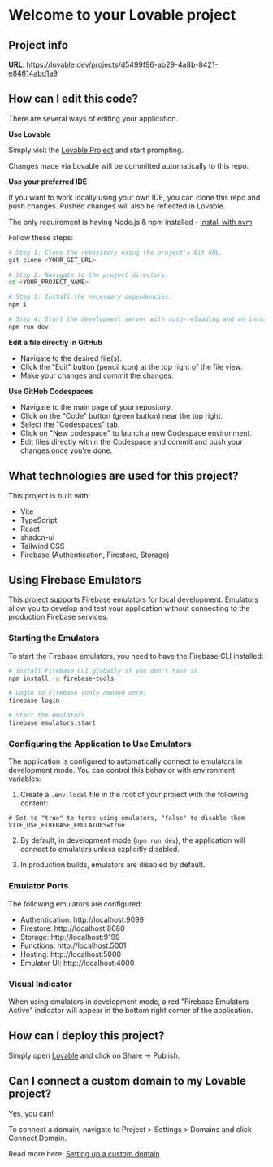 # Welcome to your Lovable project

## Project info

**URL**: https://lovable.dev/projects/d5499f96-ab29-4a8b-8421-e84614abd1a9

## How can I edit this code?

There are several ways of editing your application.

**Use Lovable**

Simply visit the [Lovable Project](https://lovable.dev/projects/d5499f96-ab29-4a8b-8421-e84614abd1a9) and start prompting.

Changes made via Lovable will be committed automatically to this repo.

**Use your preferred IDE**

If you want to work locally using your own IDE, you can clone this repo and push changes. Pushed changes will also be reflected in Lovable.

The only requirement is having Node.js & npm installed - [install with nvm](https://github.com/nvm-sh/nvm#installing-and-updating)

Follow these steps:

```sh
# Step 1: Clone the repository using the project's Git URL.
git clone <YOUR_GIT_URL>

# Step 2: Navigate to the project directory.
cd <YOUR_PROJECT_NAME>

# Step 3: Install the necessary dependencies.
npm i

# Step 4: Start the development server with auto-reloading and an instant preview.
npm run dev
```

**Edit a file directly in GitHub**

- Navigate to the desired file(s).
- Click the "Edit" button (pencil icon) at the top right of the file view.
- Make your changes and commit the changes.

**Use GitHub Codespaces**

- Navigate to the main page of your repository.
- Click on the "Code" button (green button) near the top right.
- Select the "Codespaces" tab.
- Click on "New codespace" to launch a new Codespace environment.
- Edit files directly within the Codespace and commit and push your changes once you're done.

## What technologies are used for this project?

This project is built with:

- Vite
- TypeScript
- React
- shadcn-ui
- Tailwind CSS
- Firebase (Authentication, Firestore, Storage)

## Using Firebase Emulators

This project supports Firebase emulators for local development. Emulators allow you to develop and test your application without connecting to the production Firebase services.

### Starting the Emulators

To start the Firebase emulators, you need to have the Firebase CLI installed:

```sh
# Install Firebase CLI globally if you don't have it
npm install -g firebase-tools

# Login to Firebase (only needed once)
firebase login

# Start the emulators
firebase emulators:start
```

### Configuring the Application to Use Emulators

The application is configured to automatically connect to emulators in development mode. You can control this behavior with environment variables:

1. Create a `.env.local` file in the root of your project with the following content:

```
# Set to "true" to force using emulators, "false" to disable them
VITE_USE_FIREBASE_EMULATORS=true
```

2. By default, in development mode (`npm run dev`), the application will connect to emulators unless explicitly disabled.

3. In production builds, emulators are disabled by default.

### Emulator Ports

The following emulators are configured:

- Authentication: http://localhost:9099
- Firestore: http://localhost:8080
- Storage: http://localhost:9199
- Functions: http://localhost:5001
- Hosting: http://localhost:5000
- Emulator UI: http://localhost:4000

### Visual Indicator

When using emulators in development mode, a red "Firebase Emulators Active" indicator will appear in the bottom right corner of the application.

## How can I deploy this project?

Simply open [Lovable](https://lovable.dev/projects/d5499f96-ab29-4a8b-8421-e84614abd1a9) and click on Share -> Publish.

## Can I connect a custom domain to my Lovable project?

Yes, you can!

To connect a domain, navigate to Project > Settings > Domains and click Connect Domain.

Read more here: [Setting up a custom domain](https://docs.lovable.dev/tips-tricks/custom-domain#step-by-step-guide)

